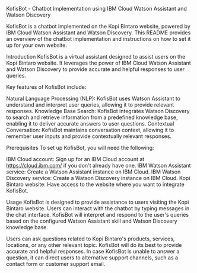 KofisBot - Chatbot Implementation using IBM Cloud Watson Assistant and Watson Discovery

KofisBot is a chatbot implemented on the Kopi Bintaro website, powered by IBM Cloud Watson Assistant and Watson Discovery. 
This README provides an overview of the chatbot implementation and instructions on how to set it up for your own website.

Introduction
KofisBot is a virtual assistant designed to assist users on the Kopi Bintaro website. It leverages the power of IBM Cloud Watson Assistant and Watson Discovery to provide accurate and helpful responses to user queries.

Key features of KofisBot include:

Natural Language Processing (NLP): KofisBot uses Watson Assistant to understand and interpret user queries, allowing it to provide relevant responses.
Knowledge Base Search: KofisBot integrates Watson Discovery to search and retrieve information from a predefined knowledge base, enabling it to deliver accurate answers to user questions.
Contextual Conversation: KofisBot maintains conversation context, allowing it to remember user inputs and provide contextually relevant responses.

Prerequisites
To set up KofisBot, you will need the following:

IBM Cloud account: Sign up for an IBM Cloud account at https://cloud.ibm.com/ if you don't already have one.
IBM Watson Assistant service: Create a Watson Assistant instance on IBM Cloud.
IBM Watson Discovery service: Create a Watson Discovery instance on IBM Cloud.
Kopi Bintaro website: Have access to the website where you want to integrate KofisBot.

Usage
KofisBot is designed to provide assistance to users visiting the Kopi Bintaro website. 
Users can interact with the chatbot by typing messages in the chat interface. KofisBot will interpret and respond to the user's queries based on the configured Watson Assistant skill and Watson Discovery knowledge base.

Users can ask questions related to Kopi Bintaro's products, services, locations, or any other relevant topic. 
KofisBot will do its best to provide accurate and helpful responses. In case KofisBot is unable to answer a question, it can direct users to alternative support channels, such as a contact form or customer support email.

